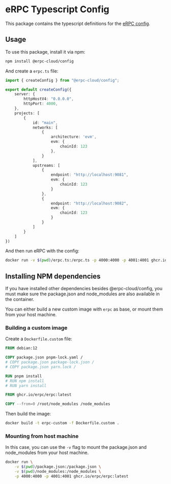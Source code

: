 # eRPC Typescript Config

This package contains the typescript definitions for the [eRPC config](https://github.com/erpc/erpc).

## Usage

To use this package, install it via npm:

```bash
npm install @erpc-cloud/config
```

And create a `erpc.ts` file:

```typescript
import { createConfig } from "@erpc-cloud/config";

export default createConfig({
    server: {
        httpHostV4: "0.0.0.0",
        httpPort: 4000,
    },
    projects: [
        {
            id: "main",
            networks: [
                {
                    architecture: 'evm',
                    evm: {
                        chainId: 123
                    },
                }
            ],
            upstreams: [
                {
                    endpoint: "http://localhost:9081",
                    evm: {
                        chainId: 123
                    }
                },
                {
                    endpoint: "http://localhost:9082",
                    evm: {
                        chainId: 123
                    }
                }
            ]
        }
    ]
})
```

And then run eRPC with the config:

```bash
docker run -v $(pwd)/erpc.ts:/erpc.ts -p 4000:4000 -p 4001:4001 ghcr.io/erpc/erpc:latest
```

## Installing NPM dependencies

If you have installed other dependencies besides @erpc-cloud/config, you must make sure the package.json and node_modules are also available in the container.

You can either build a new custom image with `erpc` as base, or mount them from your host machine.

### Building a custom image

Create a `Dockerfile.custom` file:
```dockerfile
FROM debian:12

COPY package.json pnpm-lock.yaml /
# COPY package.json package-lock.json /
# COPY package.json yarn.lock /

RUN pnpm install
# RUN npm install
# RUN yarn install

FROM ghcr.io/erpc/erpc:latest

COPY --from=0 /root/node_modules /node_modules
```

Then build the image:
```bash
docker build -t erpc-custom -f Dockerfile.custom .
```

### Mounting from host machine

In this case, you can use the `-v` flag to mount the package.json and node_modules from your host machine.

```bash
docker run \
    -v $(pwd)/package.json:/package.json \
    -v $(pwd)/node_modules:/node_modules \
    -p 4000:4000 -p 4001:4001 ghcr.io/erpc/erpc:latest
```
